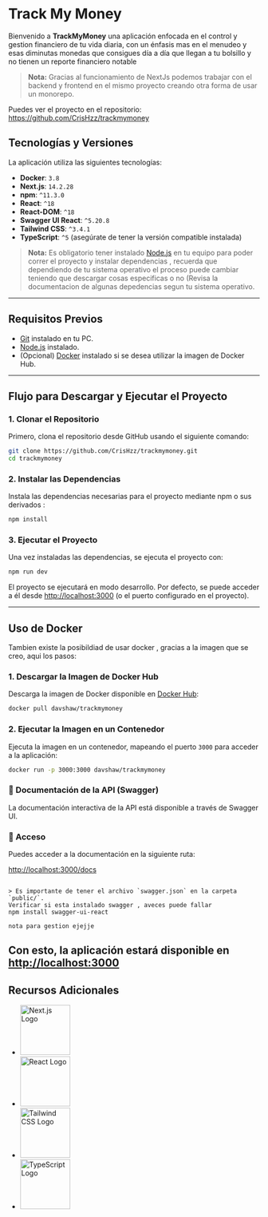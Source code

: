 
# Track My Money
Bienvenido a **TrackMyMoney** una aplicación enfocada en el control y gestion financiero de tu vida diaria, con un énfasis mas en el menudeo y esas diminutas monedas que consigues día a día que llegan a tu bolsillo y no tienen un reporte financiero notable

> **Nota:**  Gracias al funcionamiento de NextJs podemos trabajar con el backend y frontend en el mismo proyecto creando otra forma de usar un monorepo. 

Puedes ver el proyecto en el repositorio:
https://github.com/CrisHzz/trackmymoney

## Tecnologías y Versiones

La aplicación utiliza las siguientes tecnologías:

- **Docker**: `3.8`
- **Next.js**: `14.2.28`
- **npm**: `^11.3.0`
- **React**: `^18`
- **React-DOM**: `^18`
- **Swagger UI React**: `^5.20.8`
- **Tailwind CSS**: `^3.4.1`
- **TypeScript**: `^5` (asegúrate de tener la versión compatible instalada)

> **Nota:** Es  obligatorio tener instalado [Node.js](https://nodejs.org) en tu equipo para poder correr el proyecto y instalar dependencias , recuerda que dependiendo de tu sistema operativo el proceso puede cambiar teniendo que descargar cosas especificas o no (Revisa la documentacion de algunas depedencias segun tu sistema operativo.

---

## Requisitos Previos

- [Git](https://git-scm.com) instalado en tu PC.
- [Node.js](https://nodejs.org) instalado.
- (Opcional) [Docker](https://www.docker.com) instalado si se desea utilizar la imagen de Docker Hub.

---

## Flujo para Descargar y Ejecutar el Proyecto

### 1. Clonar el Repositorio

Primero, clona el repositorio desde GitHub usando el siguiente comando:

```bash
git clone https://github.com/CrisHzz/trackmymoney.git
cd trackmymoney

```

### 2. Instalar las Dependencias

Instala las dependencias necesarias para el proyecto mediante npm o sus derivados :

```bash
npm install

```

### 3. Ejecutar el Proyecto

Una vez instaladas las dependencias,  se ejecuta el proyecto con:

```bash
npm run dev

```

El proyecto se ejecutará en modo desarrollo. Por defecto,  se puede acceder a él desde [http://localhost:3000](http://localhost:3000/) (o el puerto configurado en el proyecto).

----------

## Uso de Docker

Tambien existe la posibildiad de usar docker , gracias a la imagen que se creo, aqui los pasos:

### 1. Descargar la Imagen de Docker Hub

Descarga la imagen de Docker disponible en [Docker Hub](https://hub.docker.com/r/davshaw/trackmymoney):

```bash
docker pull davshaw/trackmymoney

```

### 2. Ejecutar la Imagen en un Contenedor

Ejecuta la imagen en un contenedor, mapeando el puerto `3000` para acceder a la aplicación:

```bash
docker run -p 3000:3000 davshaw/trackmymoney

```


### 📘 Documentación de la API (Swagger)

La documentación interactiva de la API está disponible a través de Swagger UI.

### 🔗 Acceso

Puedes acceder a la documentación en la siguiente ruta:


[http://localhost:3000/docs](http://localhost:3000/docs)

```

> Es importante de tener el archivo `swagger.json` en la carpeta `public/`.
Verificar si esta instalado swagger , aveces puede fallar
npm install swagger-ui-react

nota para gestion ejejje

```

Con esto, la aplicación estará disponible en [http://localhost:3000](http://localhost:3000/) 
----------

## Recursos Adicionales

- <img src="https://upload.wikimedia.org/wikipedia/commons/8/8e/Nextjs-logo.svg" alt="Next.js Logo" width="100"/>

- <img src="https://upload.wikimedia.org/wikipedia/commons/a/a7/React-icon.svg" alt="React Logo" width="100"/>
    
- <img src="https://upload.wikimedia.org/wikipedia/commons/d/d5/Tailwind_CSS_Logo.svg" alt="Tailwind CSS Logo" width="100"/>  
    
- <img src="https://upload.wikimedia.org/wikipedia/commons/4/4c/Typescript_logo_2020.svg" alt="TypeScript Logo" width="100"/>
    

